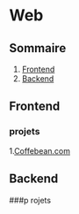 # Web
## Sommaire
1. [Frontend](##Frontend)  
2. [Backend](##Backend)  




## Frontend
### projets
1.[Coffebean.com]()

## Backend
###p rojets
